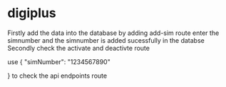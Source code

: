 # digiplus

Firstly add the data into the database by adding add-sim route enter the simnumber and the simnumber is added sucessfully in the databse 
Secondly check the activate and deactivte route 

use 
{
  "simNumber": "1234567890"
 
}
to check the api endpoints route
